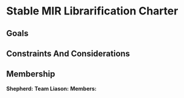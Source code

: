 # Stable MIR Librarification Charter
<!--
 Provide an introduction summarising the goals and motivation behind your
 project group.
-->

## Goals

<!--
 Explain what changes you'd like to see your group your group to focus on, and
 how you plan to approach these issues. Focus on explaining the highest possible
 level of your change.
-->

## Constraints And Considerations

<!--
 Explain the scope of your group, what you have chosen not to include in
 your goals, and your motivations behind making them non-goals.
-->


## Membership

<!--
 Mention your initial membership and who has decided take the roles of
 shepherd(s) and liason.
-->

**Shepherd:**
**Team Liason:**
**Members:**
